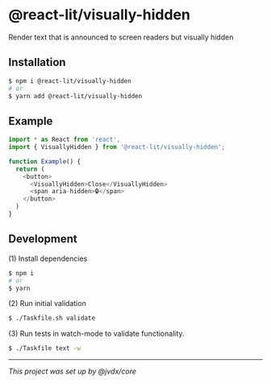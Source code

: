 # @react-lit/visually-hidden

Render text that is announced to screen readers but visually hidden

## Installation

```bash
$ npm i @react-lit/visually-hidden
# or
$ yarn add @react-lit/visually-hidden
```

## Example

```js
import * as React from 'react',
import { VisuallyHidden } from '@react-lit/visually-hidden';

function Example() {
  return (
    <button>
      <VisuallyHidden>Close</VisuallyHidden>
      <span aria-hidden>🔒</span>
    </button>
  )
}
```

## Development

(1) Install dependencies

```bash
$ npm i
# or
$ yarn
```

(2) Run initial validation

```bash
$ ./Taskfile.sh validate
```

(3) Run tests in watch-mode to validate functionality.

```bash
$ ./Taskfile text -w
```

---

_This project was set up by @jvdx/core_
